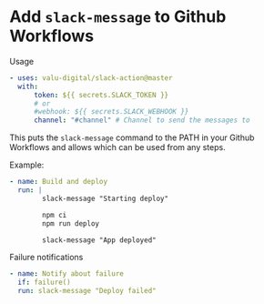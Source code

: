 
# Add `slack-message` to Github Workflows

Usage

```yaml
- uses: valu-digital/slack-action@master
  with:
      token: ${{ secrets.SLACK_TOKEN }}
      # or
      #webhook: ${{ secrets.SLACK_WEBHOOK }}
      channel: "#channel" # Channel to send the messages to
```

This puts the `slack-message` command to the PATH in your Github Workflows and
allows which can be used from any steps.


Example:

```yaml
- name: Build and deploy
  run: |
        slack-message "Starting deploy"

        npm ci
        npm run deploy

        slack-message "App deployed"
```

Failure notifications

```yaml
- name: Notify about failure
  if: failure()
  run: slack-message "Deploy failed"
```
